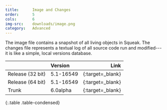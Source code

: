 ```yaml
---
title:      Image and Changes
order:      5
cols:       6
img-src:    downloads/image.png
category:   Advanced
---
```

The image file contains a snapshot of all living objects in Squeak. The changes file represents a textual log of all source code run and modified---it is like a simple, local versions database.

|                | Version      | Link                                                      |
| -------------- |:------------ | ---------------------------------------------------------:|
| Release (32 bit) | 5.1-16549    | [<i class="fa fa-download"></i>][stable]{:target=_blank}  |
| Release (64 bit) | 5.1-16549    | [<i class="fa fa-download"></i>][stable_64]{:target=_blank}  |
| Trunk           | 6.0alpha        | [<i class="fa fa-external-link"></i>][trunk]{:target=_blank}  |
{:.table .table-condensed}

[stable]: http://files.squeak.org/5.1/Squeak5.1-16549-32bit/Squeak5.1-16549-32bit.zip
[stable_64]: http://files.squeak.org/5.1/Squeak5.1-16549-64bit/Squeak5.1-16549-64bit.zip

[trunk]: http://files.squeak.org/6.0alpha/